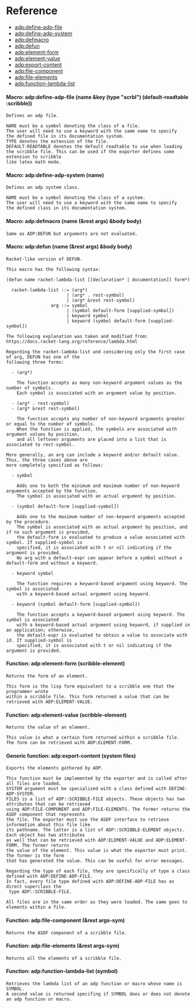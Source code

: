 <a id="TITLE:ADP-DOCS:REFERENCE"></a>
# Reference

* [adp\:define\-adp\-file](/docs/scribble/reference.md#FUNCTION:ADP-DOCS:TAG20)
* [adp\:define\-adp\-system](/docs/scribble/reference.md#FUNCTION:ADP-DOCS:TAG21)
* [adp\:defmacro](/docs/scribble/reference.md#FUNCTION:ADP-DOCS:TAG15)
* [adp\:defun](/docs/scribble/reference.md#FUNCTION:ADP-DOCS:TAG13)
* [adp\:element\-form](/docs/scribble/reference.md#FUNCTION:ADP-DOCS:TAG22)
* [adp\:element\-value](/docs/scribble/reference.md#FUNCTION:ADP-DOCS:TAG17)
* [adp\:export\-content](/docs/scribble/reference.md#FUNCTION:ADP-DOCS:TAG19)
* [adp\:file\-component](/docs/scribble/reference.md#FUNCTION:ADP-DOCS:TAG18)
* [adp\:file\-elements](/docs/scribble/reference.md#FUNCTION:ADP-DOCS:TAG16)
* [adp\:function\-lambda\-list](/docs/scribble/reference.md#FUNCTION:ADP-DOCS:TAG14)


<a id="FUNCTION:ADP:DEFINE-ADP-FILE"></a>
<a id="FUNCTION:ADP-DOCS:TAG20"></a>
#### Macro: adp:define-adp-file (name &key (type "scrbl") (default-readtable :scribble))

`````text
Defines an adp file.

NAME must be a symbol denoting the class of a file.
The user will need to use a keyword with the same name to specify
the defined file in its documentation system.
TYPE denotes the extension of the file.
DEFAULT-READTABLE denotes the default readtable to use when loading
the scribble file. This can be used if the exporter defines some extension to scribble
like latex math mode.
`````

<a id="FUNCTION:ADP:DEFINE-ADP-SYSTEM"></a>
<a id="FUNCTION:ADP-DOCS:TAG21"></a>
#### Macro: adp:define-adp-system (name)

`````text
Defines an adp system class.

NAME must be a symbol denoting the class of a system.
The user will need to use a keyword with the same name to specify
the defined class in its documentation system.
`````

<a id="FUNCTION:ADP:DEFMACRO"></a>
<a id="FUNCTION:ADP-DOCS:TAG15"></a>
#### Macro: adp:defmacro (name (&rest args) &body body)

`````text
Same as ADP:DEFUN but arguments are not evaluated.
`````

<a id="FUNCTION:ADP:DEFUN"></a>
<a id="FUNCTION:ADP-DOCS:TAG13"></a>
#### Macro: adp:defun (name (&rest args) &body body)

`````text
Racket-like version of DEFUN.

This macro has the following syntax:

(defun name racket-lambda-list [[declaration* | documentation]] form*)

  racket-lambda-list ::= (arg*)
                       | (arg* . rest-symbol)
                       | (arg* &rest rest-symbol)
                 arg ::= symbol
                       | (symbol default-form [supplied-symbol])
                       | keyword symbol
                       | keyword (symbol default-form [supplied-symbol])

The following explanation was taken and modified from: https://docs.racket-lang.org/reference/lambda.html

Regarding the racket-lambda-list and considering only the first case of arg, DEFUN has one of the
following three forms:

  - (arg*)

    The function accepts as many non-keyword argument values as the number of symbols.
    Each symbol is associated with an argument value by position.

  - (arg* . rest-symbol)
  - (arg* &rest rest-symbol)

    The function accepts any number of non-keyword arguments greater or equal to the number of symbols.
    When the function is applied, the symbols are associated with argument values by position,
    and all leftover arguments are placed into a list that is associated to rest-symbol.

More generally, an arg can include a keyword and/or default value. Thus, the three cases above are
more completely specified as follows:

  - symbol

    Adds one to both the minimum and maximum number of non-keyword arguments accepted by the function.
    The symbol is associated with an actual argument by position.

  - (symbol default-form [supplied-symbol])

    Adds one to the maximum number of non-keyword arguments accepted by the procedure.
    The symbol is associated with an actual argument by position, and if no such argument is provided,
    the default-form is evaluated to produce a value associated with symbol. If supplied-symbol is
    specified, it is associated with t or nil indicating if the argument is provided.
    No arg with a default-expr can appear before a symbol without a default-form and without a keyword.

  - keyword symbol

    The function requires a keyword-based argument using keyword. The symbol is associated
    with a keyword-based actual argument using keyword.

  - keyword (symbol default-form [supplied-symbol])

    The function accepts a keyword-based argument using keyword. The symbol is associated
    with a keyword-based actual argument using keyword, if supplied in an application; otherwise,
    the default-expr is evaluated to obtain a value to associate with id. If supplied-symbol is
    specified, it is associated with t or nil indicating if the argument is provided.
`````

<a id="FUNCTION:ADP:ELEMENT-FORM"></a>
<a id="FUNCTION:ADP-DOCS:TAG22"></a>
#### Function: adp:element-form (scribble-element)

`````text
Returns the form of an element.

This form is the lisp form equivalent to a scribble one that the programmer wrote
within a scribble file. This form returned a value that can be retrieved with ADP:ELEMENT-VALUE.
`````

<a id="FUNCTION:ADP:ELEMENT-VALUE"></a>
<a id="FUNCTION:ADP-DOCS:TAG17"></a>
#### Function: adp:element-value (scribble-element)

`````text
Returns the value of an element.

This value is what a certain form returned within a scribble file.
The form can be retrieved with ADP:ELEMENT-FORM.
`````

<a id="FUNCTION:ADP:EXPORT-CONTENT"></a>
<a id="FUNCTION:ADP-DOCS:TAG19"></a>
#### Generic function: adp:export-content (system files)

`````text
Exports the elements gathered by ADP.

This function must be implemented by the exporter and is called after all files are loaded.
SYSTEM argument must be specialized with a class defined with DEFINE-ADP-SYSTEM.
FILES is a list of ADP::SCRIBBLE-FILE objects. These objects has two attributes that can be retrieved
using ADP:FILE-COMPONENT and ADP:FILE-ELEMENTS. The former returns the ASDF component that represents
the file. The exporter must use the ASDF interface to retrieve information about this file like
its pathname. The latter is a list of ADP::SCRIBBLE-ELEMENT objects. Each object has two attributes
as well that can be retrieved with ADP:ELEMENT-VALUE and ADP:ELEMENT-FORM. The former returns
the value of the element. This value is what the exporter must print. The former is the form
that has generated the value. This can be useful for error messages.

Regarding the type of each file, they are specifically of type a class defined with ADP:DEFINE-ADP-FILE.
In fact, every file type defined with ADP:DEFINE-ADP-FILE has as direct superclass the
 type ADP::SCRIBBLE-FILE.

All files are in the same order as they were loaded. The same goes to elements within a file.
`````

<a id="FUNCTION:ADP:FILE-COMPONENT"></a>
<a id="FUNCTION:ADP-DOCS:TAG18"></a>
#### Function: adp:file-component (&rest args-sym)

`````text
Returns the ASDF component of a scribble file.
`````

<a id="FUNCTION:ADP:FILE-ELEMENTS"></a>
<a id="FUNCTION:ADP-DOCS:TAG16"></a>
#### Function: adp:file-elements (&rest args-sym)

`````text
Returns all the elements of a scribble file.
`````

<a id="FUNCTION:ADP:FUNCTION-LAMBDA-LIST"></a>
<a id="FUNCTION:ADP-DOCS:TAG14"></a>
#### Function: adp:function-lambda-list (symbol)

`````text
Retrieves the lambda list of an adp function or macro whose name is SYMBOL.
A second value is returned specifing if SYMBOL does or does not denote an adp function or macro.
`````